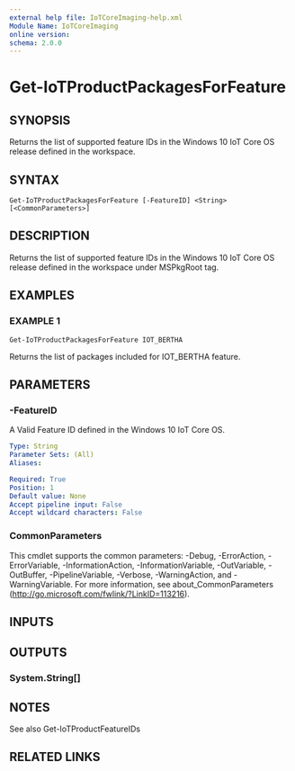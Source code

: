 ```yaml
---
external help file: IoTCoreImaging-help.xml
Module Name: IoTCoreImaging
online version:
schema: 2.0.0
---
```


# Get-IoTProductPackagesForFeature

## SYNOPSIS
Returns the list of supported feature IDs in the Windows 10 IoT Core OS release defined in the workspace.

## SYNTAX

```
Get-IoTProductPackagesForFeature [-FeatureID] <String> [<CommonParameters>]
```

## DESCRIPTION
Returns the list of supported feature IDs in the Windows 10 IoT Core OS release defined in the workspace under MSPkgRoot tag.

## EXAMPLES

### EXAMPLE 1
```
Get-IoTProductPackagesForFeature IOT_BERTHA
```

Returns the list of packages included for IOT_BERTHA feature.

## PARAMETERS

### -FeatureID
A Valid Feature ID defined in the Windows 10 IoT Core OS.

```yaml
Type: String
Parameter Sets: (All)
Aliases:

Required: True
Position: 1
Default value: None
Accept pipeline input: False
Accept wildcard characters: False
```

### CommonParameters
This cmdlet supports the common parameters: -Debug, -ErrorAction, -ErrorVariable, -InformationAction, -InformationVariable, -OutVariable, -OutBuffer, -PipelineVariable, -Verbose, -WarningAction, and -WarningVariable. For more information, see about_CommonParameters (http://go.microsoft.com/fwlink/?LinkID=113216).

## INPUTS

## OUTPUTS

### System.String[]

## NOTES
See also Get-IoTProductFeatureIDs

## RELATED LINKS
